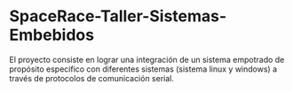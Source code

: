 # SpaceRace-Taller-Sistemas-Embebidos
El proyecto consiste en lograr una integración de un sistema empotrado de propósito especifico con diferentes sistemas (sistema linux y windows) a través de protocolos de comunicación serial.

